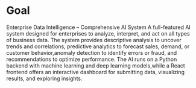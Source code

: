 
# Goal


Enterprise Data Intelligence – Comprehensive AI System
A full-featured AI system designed for enterprises to analyze, interpret, and act on all types of business data. The system provides descriptive analysis to uncover trends 
and correlations, predictive analytics to forecast sales, demand, or customer behavior,anomaly detection to identify errors or fraud, and recommendations to optimize performance.
The AI runs on a Python backend with machine learning and deep learning models,while a React frontend offers an interactive dashboard for submitting data, visualizing results, and exploring insights.

